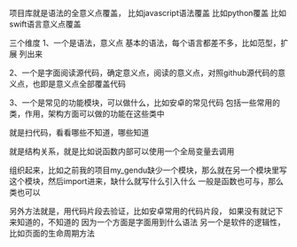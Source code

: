 项目库就是语法的全意义点覆盖，
比如javascript语法覆盖
比如python覆盖
比如swift语言意义点覆盖

三个维度
1、一个是语法，意义点
基本的语法，每个语言都差不多，比如范型，扩展
列出来

2、一个是字面阅读源代码，确定意义点，阅读的意义点，对照github源代码的意义点，也即是意义点全部覆盖代码

3、一个是常见的功能模块，可以做什么，比如安卓的常见代码
包括一些常用的类，作用，架构方面可以做的功能在这些类中


就是扫代码，看看哪些不知道，哪些知道

就是结构关系，就是比如说函数内部可以使用一个全局变量去调用

组织起来，比如之前我的项目my_gendu缺少一个模块，那么就在另一个模块里写这个模块，然后import进来，缺什么就写什么引入什么
一般是函数也可与，那么类也可以

另外方法就是，用代码片段去验证，比如安卓常用的代码片段，
如果没有就记下来知道的，不知道的
因为一个方面是字面用到什么语法
另一个是软件的逻辑性，比如页面的生命周期方法
